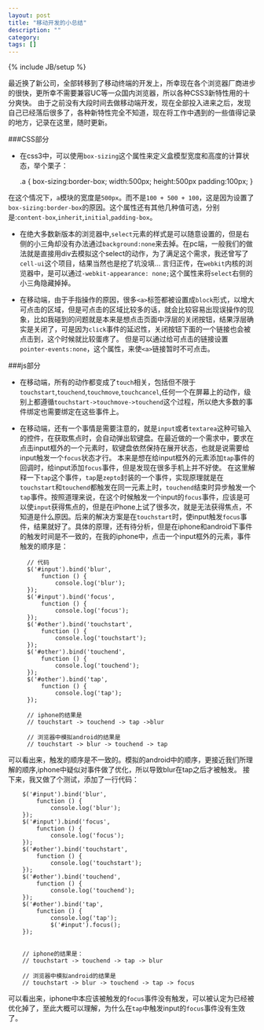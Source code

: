```yaml
---
layout: post
title: "移动开发的小总结"
description: ""
category: 
tags: []
---
```

{% include JB/setup %}

最近换了新公司，全部转移到了移动终端的开发上，所幸现在各个浏览器厂商进步的很快，更所幸不需要兼容UC等一众国内浏览器，所以各种CSS3新特性用的十分爽快。
由于之前没有大段时间去做移动端开发，现在全部投入进来之后，发现自己已经落后很多了，各种新特性完全不知道，现在将工作中遇到的一些值得记录的地方，记录在这里，随时更新。

###CSS部分

- 在css3中，可以使用`box-sizing`这个属性来定义盒模型宽度和高度的计算状态，举个栗子：
    
    .a {
        box-sizing:border-box;
        width:500px;
        height:500px
        padding:100px;
    }

在这个情况下，`a`模块的宽度是`500px`。而不是`100 + 500 + 100`，这是因为设置了`box-sizing:border-box`的原因。这个属性还有其他几种值可选，分别是:`content-box`,`inherit`,`initial`,`padding-box`。

- 在绝大多数新版本的浏览器中,`select`元素的样式是可以随意设置的，但是右侧的小三角却没有办法通过`background:none`来去掉。在pc端，一般我们的做法就是直接用div去模拟这个select的动作，为了满足这个需求，我还曾写了`cell-ui`这个项目，结果当然也是挖了坑没填...
言归正传，在`webkit`内核的浏览器中，是可以通过`-webkit-appearance: none;`这个属性来将`select`右侧的小三角隐藏掉掉。

- 在移动端，由于手指操作的原因，很多`<a>`标签都被设置成`block`形式，以增大可点击的区域，但是可点击的区域比较多的话，就会比较容易出现误操作的现象，比如我碰到的问题就是本来是想点击页面中浮层的关闭按钮，结果浮层确实是关闭了，可是因为`click`事件的延迟性，关闭按钮下面的一个链接也会被点击到，这个时候就比较蛋疼了。
但是可以通过给可点击的链接设置`pointer-events:none`，这个属性，来使`<a>`链接暂时不可点击。


###js部分

- 在移动端，所有的动作都变成了`touch`相关，包括但不限于`touchstart`,`touchend`,`touchmove`,`touchcancel`,任何一个在屏幕上的动作，级别上都遵循`touchstart->touchmove->touchend`这个过程，所以绝大多数的事件绑定也需要绑定在这些事件上。

- 在移动端，还有一个事情是需要注意的，就是`input`或者`textarea`这种可输入的控件，在获取焦点时，会自动弹出软键盘。在最近做的一个需求中，要求在点击input框外的一个元素时，软键盘依然保持在展开状态，也就是说需要给input触发一个`focus`状态才行。
本来是想在给input框外的元素添加`tap`事件的回调时，给input添加`focus`事件，但是发现在很多手机上并不好使。
在这里解释一下`tap`这个事件，`tap`是`zepto`封装的一个事件，实现原理就是在`touchstart`和`touchend`都触发在同一元素上时，`touchend`结束时异步触发一个`tap`事件。按照道理来说，在这个时候触发一个input的`focus`事件，应该是可以使`input`获得焦点的，但是在iPhone上试了很多次，就是无法获得焦点，不知道是什么原因。后来的解决方案是在`touchstart`时，使input触发`focus`事件，结果就好了。具体的原理，还有待分析，但是在iphone和android下事件的触发时间是不一致的，在我的iphone中，点击一个input框外的元素，事件触发的顺序是：

        // 代码
        $('#input').bind('blur',
        	function () {
        		console.log('blur');
        });
        $('#input').bind('focus',
        	function () {
        		console.log('focus');
        });
        $('#other').bind('touchstart',
        	function () {
        		console.log('touchstart');
        });
        $('#other').bind('touchend',
        	function () {
        		console.log('touchend');
        });
        $('#other').bind('tap',
        	function () {
        		console.log('tap');
        });

        // iphone的结果是
        // touchstart -> touchend -> tap ->blur

        // 浏览器中模拟android的结果是
        // touchstart -> blur -> touchend -> tap

可以看出来，触发的顺序是不一致的。模拟的android中的顺序，更接近我们所理解的顺序,iphone中疑似对事件做了优化，所以导致blur在tap之后才被触发。
接下来，我又做了个测试，添加了一行代码：
        
        $('#input').bind('blur',
        	function () {
        		console.log('blur');
        });
        $('#input').bind('focus',
        	function () {
        		console.log('focus');
        });
        $('#other').bind('touchstart',
        	function () {
        		console.log('touchstart');
        });
        $('#other').bind('touchend',
        	function () {
        		console.log('touchend');
        });
        $('#other').bind('tap',
        	function () {
        		console.log('tap');
        		$('#input').focus();
        });


        // iphone的结果是：
        // touchstart -> touchend -> tap -> blur

        // 浏览器中模拟android的结果是
        // touchstart -> blur -> touchend -> tap -> focus

可以看出来，iphone中本应该被触发的`focus`事件没有触发，可以被认定为已经被优化掉了，至此大概可以理解，为什么在`tap`中触发input的`focus`事件没有生效了。
    

